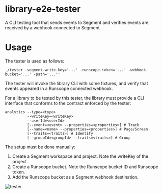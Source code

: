 # library-e2e-tester

A CLI testing tool that sends events to Segment and verifies events are received by a webhook connected to Segment.

# Usage

The tester is used as follows:

```
./tester -segment-write-key='...' -runscope-token='...' -webhook-bucket='...' -path='...''
```

The tester will invoke the library CLI with some fixtures, and verify that events appeared in a Runscope connected webhook.

For a library to be tested by this tester, the library must provide a CLI interface that conforms to the contract enforced by the tester:

```
analytics --type=<type>
          --writeKey=<writeKey>
          --userId=<userId>
          [--event=<event> --properties=<properties>] # Track
          [--name=<name> --properties=<properties>] # Page/Screen
          [--traits=<traits>] # Identify
          [--groupId=<groupId> --traits=<traits>] # Group
```


The setup must be done manually:

1. Create a Segment workspace and project. Note the writeKey of the project.
2. Create a Runscope bucket. Note the Runscope bucket ID and Runscope token.
3. Add the Runscope bucket as a Segment webhook destination.

![tester](https://cldup.com/luiNQxqYu9.png)
